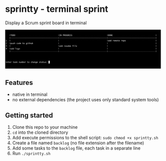 # sprintty - terminal sprint

Display a Scrum sprint board in terminal


![](demo.png)

## Features

- native in terminal
- no external dependencies (the project uses only standard system tools)


## Getting started

1. Clone this repo to your machine
2. `cd` into the cloned directory
3. Add execute permissions to the shell script: `sudo chmod +x sprintty.sh`
4. Create a file named `backlog` (no file extension after the filename)
5. Add some tasks to the `backlog` file, each task in a separate line
6. Run `./sprintty.sh`



